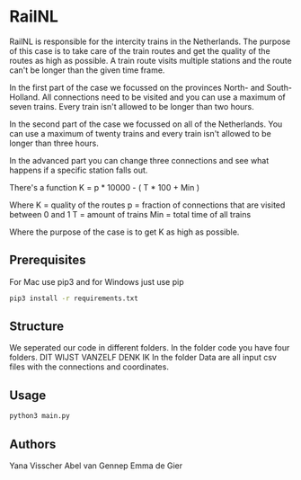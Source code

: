 # RailNL

RailNL is responsible for the intercity trains in the Netherlands. The purpose of this case is to take care of the train routes and get the quality of the routes as high as possible. A train route visits multiple stations and the route can't be longer than the given time frame.

In the first part of the case we focussed on the provinces North- and South-Holland. All connections need to be visited and you can use a maximum of seven trains. Every train isn't allowed to be longer than two hours.

In the second part of the case we focussed on all of the Netherlands. You can use a maximum of twenty trains and every train isn't allowed to be longer than three hours.

In the advanced part you can change three connections and see what happens if a specific station falls out.

There's a function
K = p * 10000 - ( T * 100 + Min )

Where K = quality of the routes
p = fraction of connections that are visited between 0 and 1
T = amount of trains
Min = total time of all trains

Where the purpose of the case is to get K as high as possible.

## Prerequisites
For Mac use pip3 and for Windows just use pip

```bash
pip3 install -r requirements.txt
```

## Structure

We seperated our code in different folders. In the folder code you have four folders. DIT WIJST VANZELF DENK IK
In the folder Data are all input csv files with the connections and coordinates.

## Usage
```bash
python3 main.py
```

## Authors
Yana Visscher
Abel van Gennep
Emma de Gier
